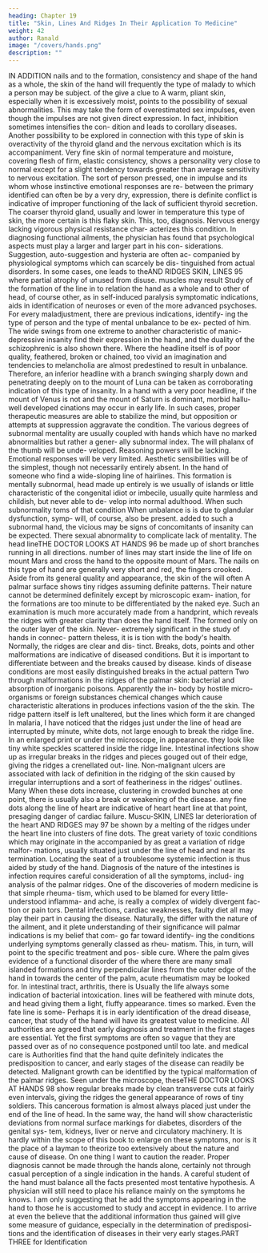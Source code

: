 ```yaml
---
heading: Chapter 19
title: "Skin, Lines And Ridges In Their Application To Medicine"
weight: 42
author: Ranald
image: "/covers/hands.png"
description: ""
---
```





IN ADDITION
nails
and
to the formation, consistency and shape of the
hand as a whole, the skin of the hand will frequently
the type of malady to which a person may be subject.
of the
give a clue to
A warm,
pliant skin, especially when it is excessively moist, points to
the possibility of sexual abnormalities. This may take the form of
overestimated sex impulses, even though the impulses are not given
direct expression. In fact, inhibition sometimes intensifies the con-
dition
and leads
to
corollary diseases.
Another possibility
to
be
explored in connection with this type of skin is overactivity of the
thyroid gland and the nervous excitation which is its accompaniment.
Very fine skin of normal temperature and moisture, covering flesh
of firm, elastic consistency, shows a personality very close to normal
except for a slight tendency towards greater than average sensitivity
to nervous excitation.
The
sort of person
pressed, one in
impulse and
its
whom
whose
instinctive emotional responses are re-
between the primary
identified
can
often
be
by a very dry,
expression,
there
is definite conflict
is indicative of improper functioning of the
lack
of sufficient thyroid secretion. The coarser
thyroid gland, usually
and lower in temperature this type of skin, the more certain is this
flaky skin. This, too,
diagnosis.
Nervous energy lacking vigorous physical
resistance char-
acterizes this condition.
In diagnosing functional ailments, the physician has found that
psychological aspects must play a larger and larger part in his con-
siderations. Suggestion, auto-suggestion and hysteria are often ac-
companied by physiological symptoms which can scarcely be dis-
tinguished from actual disorders. In some cases, one leads to theAND RIDGES
SKIN, LINES
95
where partial atrophy of unused
from
disuse.
muscles may result
Study of the formation of the line
in
to
relation
the hand as a whole and to other
of head, of course
other, as in self-induced paralysis
symptomatic indications, aids in identification of neuroses or even
of the more advanced psychoses.
For every maladjustment, there are previous indications, identify-
ing the type of person and the type of mental unbalance to be ex-
pected of him. The wide swings from one extreme to another
characteristic of manic-depressive insanity find their expression in
the hand, and the duality of the schizophrenic is also shown there.
Where the headline itself is of poor quality, feathered, broken or
chained, too vivid an imagination and tendencies to melancholia are
almost predestined to result in unbalance. Therefore, an inferior
headline with a branch swinging sharply down and penetrating
deeply on to the mount of Luna can be taken as corroborating
indication of this type of insanity.
In a hand with a very poor headline, if the mount of Venus is not
and the mount of Saturn is dominant, morbid hallu-
well developed
cinations may occur in early life. In such cases, proper therapeutic
measures are able to stabilize the mind, but opposition or attempts
at suppression aggravate the condition.
The various degrees of subnormal mentality are usually coupled
with hands which have no marked abnormalities but rather a gener-
ally subnormal index. The will phalanx of the thumb will be unde-
veloped. Reasoning powers will be lacking. Emotional responses will
be very limited. Aesthetic sensibilities will be of the simplest, though
not necessarily entirely absent.
In the hand of someone who
find a wide-sloping line of
hairlines.
This formation
is
mentally subnormal,
head made up entirely
is
we
usually
of islands or little
characteristic of the congenital idiot or
imbecile, usually quite harmless and childish, but never able to de-
velop into normal adulthood.
When
such subnormality
toms of that condition
When
unbalance
is
is
due to glandular dysfunction, symp-
will, of course, also be present.
added
to such a
subnormal hand, the vicious
may be signs of
concomitants of insanity can be expected. There
sexual abnormality to complicate lack of mentality.
The head
lineTHE DOCTOR LOOKS AT HANDS
96
be made up of short branches running in all directions.
number of lines may start inside the line of life on mount Mars and
cross the hand to the opposite mount of Mars. The nails on this type
of hand are generally very short and red, the fingers crooked.
Aside from its general quality and appearance, the skin of the
will often
A
palmar surface shows tiny ridges assuming definite patterns. Their
nature cannot be determined definitely except by microscopic exam-
ination, for the formations are too minute to be differentiated by the
naked eye. Such an examination is much more accurately made from
a handprint, which reveals the ridges with greater clarity than does
the hand itself.
The
formed only on the outer layer of the skin. Never-
extremely significant in the study of hands in connec-
pattern
theless, it is
is
tion with the body's health. Normally, the ridges are clear and dis-
tinct. Breaks, dots, points and other malformations are indicative
of diseased conditions.
But
it
is
important to differentiate between
and the breaks caused by disease.
kinds of disease conditions are most easily distinguished
breaks in the actual pattern
Two
through malformations in the ridges of the palmar skin: bacterial
and absorption of inorganic poisons. Apparently the in-
body by hostile micro-organisms or foreign substances
chemical
changes which cause characteristic alterations in
produces
infections
vasion of the
the skin.
The
ridge pattern itself
is
left
unaltered, but the lines
which form it are changed
In malaria, I have noticed that the ridges just under the line of
head are interrupted by minute, white dots, not large enough to
break the ridge line. In an enlarged print or under the microscope,
in appearance.
they look like tiny white speckles scattered inside the ridge line.
Intestinal infections show up as irregular breaks in the ridges and
pieces gouged out of their edge, giving the ridges a crenellated out-
line. Non-malignant ulcers are associated with lack of definition in
the ridging of the skin caused by irregular interruptions and a sort of
featheriness in the ridges' outlines.
Many
When
these dots increase, clustering in crowded bunches at
one point, there is usually also a break or weakening of the
disease.
any
fine dots along the line of heart are indicative of heart
heart line at that point, presaging danger of cardiac failure. Muscu-SKIN, LINES
lar deterioration of the heart
AND RIDGES
may
97
be shown by a melting of the
ridges under the heart line into clusters of fine dots.
The great variety of toxic conditions which may originate in the
accompanied by as great a variation of ridge malfor-
mations, usually situated just under the line of head and near its
termination. Locating the seat of a troublesome systemic infection
is thus aided by study of the hand. Diagnosis of the nature of the
intestines is
infection requires careful consideration of all the symptoms, includ-
ing analysis of the palmar ridges.
One of the discoveries of modern medicine is that simple rheuma-
tism,
which used to be blamed for every little-understood inflamma-
and ache, is really a complex of widely divergent fac-
tion or pain
tors.
Dental infections, cardiac weaknesses, faulty diet
all
may
play
their part in causing the disease. Naturally, the
differ with the nature of the ailment, and it
plete understanding of their significance will
palmar indications
is my belief that com-
go far toward identify-
ing the conditions underlying symptoms generally classed as rheu-
matism. This, in turn, will point to the specific treatment and pos-
sible cure.
Where
the
palm gives evidence
of a functional disorder of the
where there are many small islanded formations and
tiny perpendicular lines from the outer edge of the hand in towards
the center of the palm, acute rheumatism may be looked for. In
intestinal tract,
arthritis, there is
Usually the
life
always some indication of bacterial intoxication.
lines will be feathered with minute dots,
and head
giving them a light, fluffy appearance.
times so marked.
Even
the fate line
is
some-
Perhaps it is in early identification of the dread disease, cancer,
that study of the hand will have its greatest value to medicine.
All authorities are agreed that early diagnosis and treatment in the
first stages are essential. Yet the first symptoms are often so vague
that they are passed over as of no consequence
postponed until too late.
and medical care
is
Authorities find that the hand quite definitely indicates the
predisposition to cancer, and early stages of the disease can readily
be detected. Malignant growth can be identified by the typical
malformation of the palmar ridges. Seen under the microscope, theseTHE DOCTOR LOOKS AT HANDS
98
show regular breaks made by clean transverse cuts
at fairly even
intervals, giving the ridges the general appearance of rows of tiny
soldiers.
This cancerous formation
is
almost always placed just under
the end of the line of head.
In the same way, the hand will show characteristic deviations from
normal surface markings for diabetes, disorders of the genital sys-
tem, kidneys, liver or nerve and circulatory machinery. It is hardly
within the scope of this book to enlarge on these symptoms, nor is
it the place of a layman to theorize too extensively about the nature
and cause
of disease.
On
one thing
I
want
to caution the reader.
Proper diagnosis cannot be made through the hands alone, certainly
not through casual perception of a single indication in the hands.
A
careful student of the
hand must balance
all
the facts presented
most tentative hypothesis. A physician will
still need to place his reliance mainly on the symptoms he knows.
I am only suggesting that he add the symptoms appearing in the
hand to those he is accustomed to study and accept in evidence. I
to arrive at even the
believe that the additional information thus gained will give some
measure of guidance, especially in the determination of predisposi-
tions
and the
identification of diseases in their very early stages.PART THREE
for Identification

